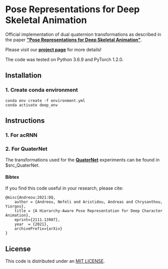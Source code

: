 # Pose Representations for Deep Skeletal Animation

Official implementation of dual quaternion transformations as described in the paper [**"Pose Representations for Deep Skeletal Animation"**](https://nefeliandreou.github.io/assets/pdf/DQ_21.pdf).

Please visit our [**project page**](https://nefeliandreou.github.io/projects/pose_representation/) for more details!

The code was tested on Python 3.6.9 and PyTorch 1.2.0. 

## Installation 
### 1. Create conda environment

```
conda env create -f environment.yml
conda activate deep_env
```

## Instructions
### 1. For acRNN 

### 2. For QuaterNet
The transformations used for the [**QuaterNet**](https://github.com/facebookresearch/QuaterNet) experiments can be found in $src_QuaterNet. 

#### Bibtex
If you find this code useful in your research, please cite:
```
@misc{Andreou:2021:DQ,
    author = {Andreou, Nefeli and Aristidou, Andreas and Chrysanthou, Yiorgos},
    title = {A Hierarchy-Aware Pose Representation for Deep Character Animation},
    eprint={2111.13907},
    year  = {2021},
    archivePrefix={arXiv}
}
```

## License
This code is distributed under an [MIT LICENSE](LICENSE).


